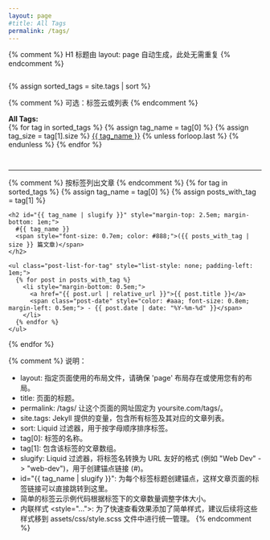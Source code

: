 ```yaml
---
layout: page
#title: All Tags
permalink: /tags/
---
```


{% comment %} H1 标题由 layout: page 自动生成，此处无需重复 {% endcomment %}

<div class="tag-list" style="margin-top: 2em;">
  {% assign sorted_tags = site.tags | sort %} 

  {% comment %} 可选：标签云或列表 {% endcomment %}
  <div class="tag-cloud" style="margin-bottom: 3em;">
    <strong>All Tags:</strong><br>
    {% for tag in sorted_tags %}
      {% assign tag_name = tag[0] %}
      {% assign tag_size = tag[1].size %}
      <a href="#{{ tag_name | slugify }}" style="font-size: {{ tag_size | times: 4 | plus: 80 }}%;">{{ tag_name }}</a> {% unless forloop.last %}&nbsp;{% endunless %}
    {% endfor %}
  </div>
  <hr>

  {% comment %} 按标签列出文章 {% endcomment %}
  {% for tag in sorted_tags %}
    {% assign tag_name = tag[0] %}
    {% assign posts_with_tag = tag[1] %}

    <h2 id="{{ tag_name | slugify }}" style="margin-top: 2.5em; margin-bottom: 1em;">
      #{{ tag_name }} 
      <span style="font-size: 0.7em; color: #888;">({{ posts_with_tag | size }} 篇文章)</span>
    </h2>

    <ul class="post-list-for-tag" style="list-style: none; padding-left: 1em;">
      {% for post in posts_with_tag %}
        <li style="margin-bottom: 0.5em;">
          <a href="{{ post.url | relative_url }}">{{ post.title }}</a>
          <span class="post-date" style="color: #aaa; font-size: 0.8em; margin-left: 0.5em;"> - {{ post.date | date: "%Y-%m-%d" }}</span>
        </li>
      {% endfor %}
    </ul>
  {% endfor %}
</div>

{% comment %} 
说明：
- layout: 指定页面使用的布局文件，请确保 'page' 布局存在或使用您有的布局。
- title: 页面的标题。
- permalink: /tags/ 让这个页面的网址固定为 yoursite.com/tags/。
- site.tags: Jekyll 提供的变量，包含所有标签及其对应的文章列表。
- sort: Liquid 过滤器，用于按字母顺序排序标签。
- tag[0]: 标签的名称。
- tag[1]: 包含该标签的文章数组。
- slugify: Liquid 过滤器，将标签名转换为 URL 友好的格式 (例如 "Web Dev" -> "web-dev")，用于创建锚点链接 (#)。
- id="{{ tag_name | slugify }}": 为每个标签标题创建锚点，这样文章页面的标签链接可以直接跳转到这里。
- 简单的标签云示例代码根据标签下的文章数量调整字体大小。
- 内联样式 <style="...">: 为了快速查看效果添加了简单样式，建议后续将这些样式移到 assets/css/style.scss 文件中进行统一管理。
{% endcomment %}
